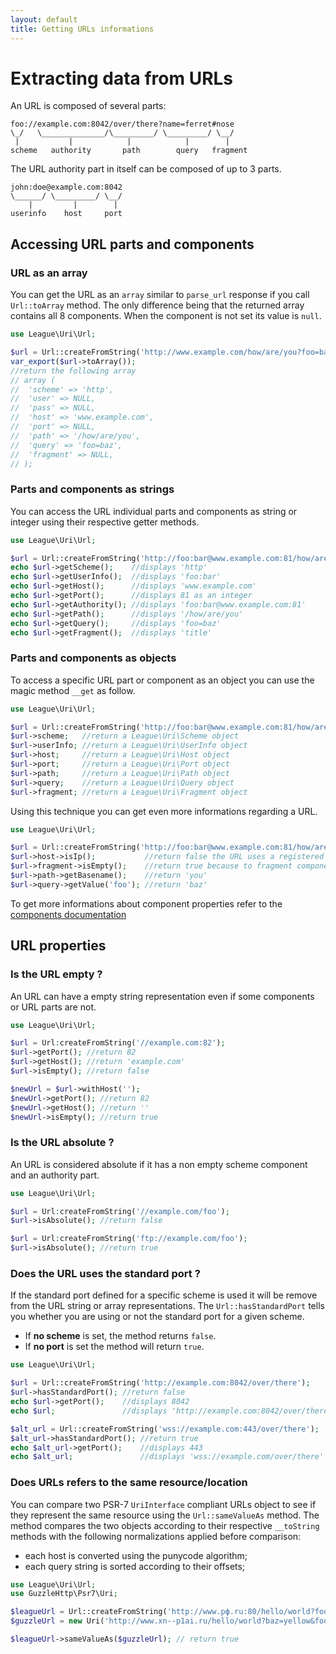```yaml
---
layout: default
title: Getting URLs informations
---
```


# Extracting data from URLs

An URL is composed of several parts:

~~~
foo://example.com:8042/over/there?name=ferret#nose
\_/   \______________/\_________/ \_________/ \__/
 |           |            |            |        |
scheme   authority       path        query   fragment
~~~

The URL authority part in itself can be composed of up to 3 parts.

~~~
john:doe@example.com:8042
\______/ \_________/ \__/
    |         |        |
userinfo    host     port
~~~

## Accessing URL parts and components

### URL as an array

You can get the URL as an `array` similar to `parse_url` response if you call `Url::toArray` method. The only difference being that the returned array contains all 8 components. When the component is not set its value is `null`.

~~~php
use League\Uri\Url;

$url = Url::createFromString('http://www.example.com/how/are/you?foo=baz');
var_export($url->toArray());
//return the following array
// array (
//  'scheme' => 'http',
//  'user' => NULL,
//  'pass' => NULL,
//  'host' => 'www.example.com',
//  'port' => NULL,
//  'path' => '/how/are/you',
//  'query' => 'foo=baz',
//  'fragment' => NULL,
// );
~~~

### Parts and components as strings

You can access the URL individual parts and components as string or integer using their respective getter methods.

~~~php
use League\Uri\Url;

$url = Url::createFromString('http://foo:bar@www.example.com:81/how/are/you?foo=baz#title');
echo $url->getScheme();    //displays 'http'
echo $url->getUserInfo();  //displays 'foo:bar'
echo $url->getHost();      //displays 'www.example.com'
echo $url->getPort();      //displays 81 as an integer
echo $url->getAuthority(); //displays 'foo:bar@www.example.com:81'
echo $url->getPath();      //displays '/how/are/you'
echo $url->getQuery();     //displays 'foo=baz'
echo $url->getFragment();  //displays 'title'
~~~

### Parts and components as objects

To access a specific URL part or component as an object you can use the magic method `__get` as follow.

~~~php
use League\Uri\Url;

$url = Url::createFromString('http://foo:bar@www.example.com:81/how/are/you?foo=baz#title');
$url->scheme;   //return a League\Uri\Scheme object
$url->userInfo; //return a League\Uri\UserInfo object
$url->host;     //return a League\Uri\Host object
$url->port;     //return a League\Uri\Port object
$url->path;     //return a League\Uri\Path object
$url->query;    //return a League\Uri\Query object
$url->fragment; //return a League\Uri\Fragment object
~~~

Using this technique you can get even more informations regarding a URL.

~~~php
use League\Uri\Url;

$url = Url::createFromString('http://foo:bar@www.example.com:81/how/are/you?foo=baz');
$url->host->isIp();           //return false the URL uses a registered hostname
$url->fragment->isEmpty();    //return true because to fragment component is empty
$url->path->getBasename();    //return 'you'
$url->query->getValue('foo'); //return 'baz'
~~~

To get more informations about component properties refer to the [components documentation](/4.0/components/overview/)

## URL properties

### Is the URL empty ?

An URL can have a empty string representation even if some components or URL parts are not.

~~~php
use League\Uri\Url;

$url = Url:createFromString('//example.com:82');
$url->getPort(); //return 82
$url->getHost(); //return 'example.com'
$url->isEmpty(); //return false

$newUrl = $url->withHost('');
$newUrl->getPort(); //return 82
$newUrl->getHost(); //return ''
$newUrl->isEmpty(); //return true
~~~

### Is the URL absolute ?

An URL is considered absolute if it has a non empty scheme component and an authority part.

~~~php
use League\Uri\Url;

$url = Url:createFromString('//example.com/foo');
$url->isAbsolute(); //return false

$url = Url:createFromString('ftp://example.com/foo');
$url->isAbsolute(); //return true
~~~

### Does the URL uses the standard port ?

If the standard port defined for a specific scheme is used it will be remove from the URL string or array representations. The `Url::hasStandardPort` tells you whether you are using or not the standard port for a given scheme.

- If **no scheme** is set, the method returns `false`.
- If **no port** is set the method will return `true`.

~~~php
use League\Uri\Url;

$url = Url::createFromString('http://example.com:8042/over/there');
$url->hasStandardPort(); //return false
echo $url->getPort();    //displays 8042
echo $url;               //displays 'http://example.com:8042/over/there'

$alt_url = Url::createFromString('wss://example.com:443/over/there');
$alt_url->hasStandardPort(); //return true
echo $alt_url->getPort();    //displays 443
echo $alt_url;               //displays 'wss://example.com/over/there'
~~~

### Does URLs refers to the same resource/location

You can compare two PSR-7 `UriInterface` compliant URLs object to see if they represent the same resource using the `Url::sameValueAs` method. The method compares the two objects according to their respective `__toString` methods with the following normalizations applied before comparison:

- each host is converted using the punycode algorithm;
- each query string is sorted according to their offsets;

~~~php
use League\Uri\Url;
use GuzzleHttp\Psr7\Uri;

$leagueUrl = Url::createFromString('http://www.рф.ru:80/hello/world?foo=bar&baz=yellow');
$guzzleUrl = new Uri('http://www.xn--p1ai.ru/hello/world?baz=yellow&foo=bar');

$leagueUrl->sameValueAs($guzzleUrl); // return true
~~~